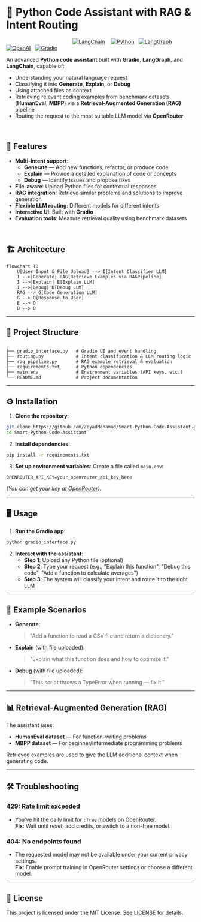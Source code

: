 # 🐍 Python Code Assistant with RAG & Intent Routing

&nbsp;&nbsp;&nbsp;&nbsp;&nbsp;&nbsp;&nbsp;&nbsp;&nbsp;&nbsp;&nbsp;&nbsp;&nbsp;&nbsp;&nbsp;&nbsp;&nbsp;&nbsp;&nbsp;&nbsp;&nbsp;&nbsp;&nbsp;&nbsp;&nbsp;&nbsp;&nbsp;&nbsp;&nbsp;&nbsp;&nbsp;&nbsp;&nbsp;&nbsp;&nbsp;&nbsp;&nbsp;&nbsp;&nbsp;&nbsp;&nbsp;&nbsp;&nbsp;&nbsp;
[![LangChain](https://img.shields.io/badge/LangChain-000?logo=chainlink&logoColor=white)](https://www.langchain.com/) &nbsp;&nbsp;
[![Python](https://img.shields.io/badge/Python-3776AB?logo=python&logoColor=white)](https://www.python.org/)&nbsp;&nbsp;
[![LangGraph](https://img.shields.io/badge/LangGraph-000?logo=graph&logoColor=white)](https://github.com/langchain-ai/langgraph)&nbsp;&nbsp;
[![OpenAI](https://img.shields.io/badge/OpenAI-412991?logo=openai&logoColor=white)](https://openai.com/)&nbsp;&nbsp;
[![Gradio](https://img.shields.io/badge/Gradio-FF6F00?logo=gradio&logoColor=white)](https://www.gradio.app/)


An advanced **Python code assistant** built with **Gradio**, **LangGraph**, and **LangChain**, capable of:
- Understanding your natural language request
- Classifying it into **Generate**, **Explain**, or **Debug**
- Using attached files as context
- Retrieving relevant coding examples from benchmark datasets (**HumanEval**, **MBPP**) via a **Retrieval-Augmented Generation (RAG)** pipeline
- Routing the request to the most suitable LLM model via **OpenRouter**

<br>

## 🚀 Features

- **Multi-intent support**:
  - **Generate** — Add new functions, refactor, or produce code
  - **Explain** — Provide a detailed explanation of code or concepts
  - **Debug** — Identify issues and propose fixes
- **File-aware**: Upload Python files for contextual responses
- **RAG integration**: Retrieve similar problems and solutions to improve generation
- **Flexible LLM routing**: Different models for different intents
- **Interactive UI**: Built with **Gradio**
- **Evaluation tools**: Measure retrieval quality using benchmark datasets

<br>

## 🏗️ Architecture

```mermaid
flowchart TD
    U[User Input & File Upload] --> I[Intent Classifier LLM]
    I -->|Generate| RAG[Retrieve Examples via RAGPipeline]
    I -->|Explain| E[Explain LLM]
    I -->|Debug| D[Debug LLM]
    RAG --> G[Code Generation LLM]
    G --> O[Response to User]
    E --> O
    D --> O
```

---

## 📂 Project Structure

```
.
├── gradio_interface.py   # Gradio UI and event handling
├── routing.py            # Intent classification & LLM routing logic
├── rag_pipeline.py       # RAG example retrieval & evaluation
├── requirements.txt      # Python dependencies
├── main.env              # Environment variables (API keys, etc.)
└── README.md             # Project documentation
```

---

## ⚙️ Installation

1. **Clone the repository**:
```bash
git clone https://github.com/ZeyadMohamad/Smart-Python-Code-Assistant.git
cd Smart-Python-Code-Assistant
```

2. **Install dependencies**:
```bash
pip install -r requirements.txt
```

3. **Set up environment variables**:
Create a file called `main.env`:
```env
OPENROUTER_API_KEY=your_openrouter_api_key_here
```
*(You can get your key at [OpenRouter](https://openrouter.ai))*.

---

## 🖥️ Usage

1. **Run the Gradio app**:
```bash
python gradio_interface.py
```

2. **Interact with the assistant**:
   - **Step 1**: Upload any Python file (optional)
   - **Step 2**: Type your request (e.g., "Explain this function", "Debug this code", "Add a function to calculate averages")
   - **Step 3**: The system will classify your intent and route it to the right LLM

---

## 🧠 Example Scenarios

- **Generate**:
  > "Add a function to read a CSV file and return a dictionary."

- **Explain** (with file uploaded):
  > "Explain what this function does and how to optimize it."

- **Debug** (with file uploaded):
  > "This script throws a TypeError when running — fix it."

---

## 📊 Retrieval-Augmented Generation (RAG)

The assistant uses:
- **HumanEval dataset** — For function-writing problems
- **MBPP dataset** — For beginner/intermediate programming problems

Retrieved examples are used to give the LLM additional context when generating code.

---

## 🛠️ Troubleshooting

### **429: Rate limit exceeded**
- You’ve hit the daily limit for `:free` models on OpenRouter.  
  **Fix**: Wait until reset, add credits, or switch to a non-free model.

### **404: No endpoints found**
- The requested model may not be available under your current privacy settings.  
  **Fix**: Enable prompt training in OpenRouter settings or choose a different model.

---

## 📜 License

This project is licensed under the MIT License. See [LICENSE](LICENSE) for details.
